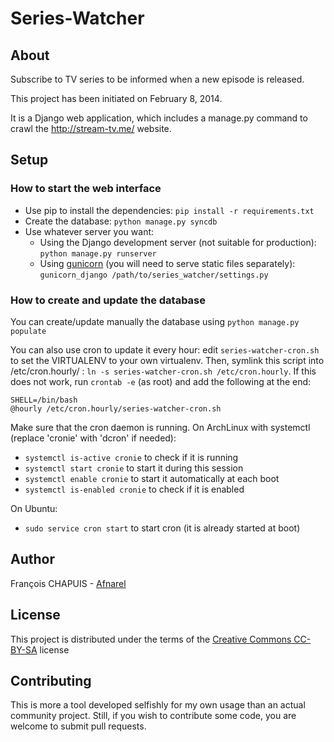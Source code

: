 Series-Watcher
==============

About
-----

Subscribe to TV series to be informed when a new episode is released.

This project has been initiated on February 8, 2014.

It is a Django web application, which includes a manage.py command to crawl
the http://stream-tv.me/ website.

Setup
-----

### How to start the web interface

  * Use pip to install the dependencies: `pip install -r requirements.txt`
  * Create the database: `python manage.py syncdb`
  * Use whatever server you want:
    * Using the Django development server (not suitable for production):
        `python manage.py runserver`
    * Using [gunicorn](http://gunicorn.org/) (you will need to serve static
      files separately):
        `gunicorn_django /path/to/series_watcher/settings.py`

### How to create and update the database

You can create/update manually the database using `python manage.py populate`

You can also use cron to update it every hour: edit `series-watcher-cron.sh`
to set the VIRTUALENV to your own virtualenv. Then, symlink this script into
/etc/cron.hourly/ : `ln -s series-watcher-cron.sh /etc/cron.hourly`.
If this does not work, run `crontab -e` (as root) and add the following at the
end:
~~~
SHELL=/bin/bash
@hourly /etc/cron.hourly/series-watcher-cron.sh
~~~


Make sure that the cron daemon is running.
On ArchLinux with systemctl (replace 'cronie' with 'dcron' if needed):
  * `systemctl is-active cronie` to check if it is running
  * `systemctl start cronie` to start it during this session
  * `systemctl enable cronie` to start it automatically at each boot
  * `systemctl is-enabled cronie` to check if it is enabled

On Ubuntu:
  * `sudo service cron start` to start cron (it is already started at boot)

Author
------

François CHAPUIS - [Afnarel](http://afnarel.com/)

License
-------

This project is distributed under the terms of the [Creative Commons
CC-BY-SA](http://creativecommons.org/licenses/by-sa/4.0/legalcode) license

Contributing
------------

This is more a tool developed selfishly for my own usage than an actual
community project.
Still, if you wish to contribute some code, you are welcome to submit pull requests.
